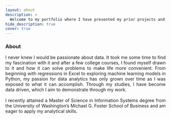 ```yaml
---
layout: about
description: >
  Welcome to my portfolio where I have presented my prior projects and documented my experience with learning data science.
hide_description: true
cover: true
---
```


<style>

.banner {
  box-shadow: 0 4px 8px 0 rgba(0, 0, 0, 0.2), 0 6px 20px 0 rgba(0, 0, 0, 0.19);
  center;
}

.justify {
  text-align: justify;
}

.center {
  display: block;
  margin-left: auto;
  margin-right: auto;
  width: 50%;
}

</style>


### About

<p class="justify">
  I never knew I would be passionate about data. It took me some time to find my fascination with it and after a few college courses, I found myself drawn to it and how it can solve problems to make life more convenient. From beginning with regressions in Excel to exploring machine learning models in Python, my passion for data analytics has only grown over time as I was exposed to what it can accomplish. Through my studies, I have become data driven, which I aim to demonstrate through my work.
  <br><br>
  I recently attained a Master of Science in Information Systems degree from the University of Washington’s Michael G. Foster School of Business and am eager to apply my analytical skills.

</p>
